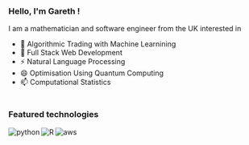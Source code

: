 ### Hello, I'm Gareth !
I am a mathematician and software engineer from the UK interested in
- 🔭 Algorithmic Trading with Machine Learnining 
- 🌱 Full Stack Web Development 
- ⚡ Natural Language Processing 
- 😄 Optimisation Using Quantum Computing 
- 📫 Computational Statistics
<br><br>
<h3>Featured technologies</h3>
<img align="left" alt="python" src="https://upload.wikimedia.org/wikipedia/commons/thumb/c/c3/Python-logo-notext.svg/2048px-Python-logo-notext.svg.png" />
<img align="left" alt="R" src="https://img.shields.io/badge/R%20-%2343853D.svg?&style=for-the-badge&logo=R&logoColor=white" />
<img align="left" alt="aws" src="https://img.shields.io/badge/Amazon%20AWS-%23232F3E?logo=amazon-aws&logoColor=white&style=for-the-badge" />
<br>
<br>
